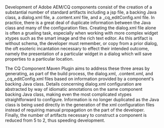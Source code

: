 
   Development of Adobe AEM/CQ components consist of the creation of a substantial number of standard artifacts including a jsp file, a backing Java class, a dialog.xml file, a .content.xml file, and a _cq_editConfig.xml file. In practice, there is a great deal of duplicate information between the Java class and many of the configuration files. Creating the dialog.xml file alone is often a grueling task, especially when working with more complex widget xtypes such as the smart image and the rich text editor. As this artifact is without schema, the developer must remember, or copy from a prior dialog, the oft esoteric incantation necessary to effect their intended outcome, namely the presentation of a particular widget in a dialog which will save properties to a particular location.

   The CQ Component Maven Plugin aims to address these three areas by generating, as part of the build process, the dialog.xml, .content.xml, and _cq_editConfig.xml files based on information provided by a component's backing Java class. Details concerning dialog.xml configuration are abstracted by way of idiomatic annotations on the same component backing Java class, making even the most complicated xtypes straightforward to configure. Information is no longer duplicated as the Java class is being used directly in the generation of the xml configuration files instead of requiring manual propagation on the part of the developer. Finally, the number of artifacts necessary to construct a component is reduced from 5 to 2, thus speeding development.
